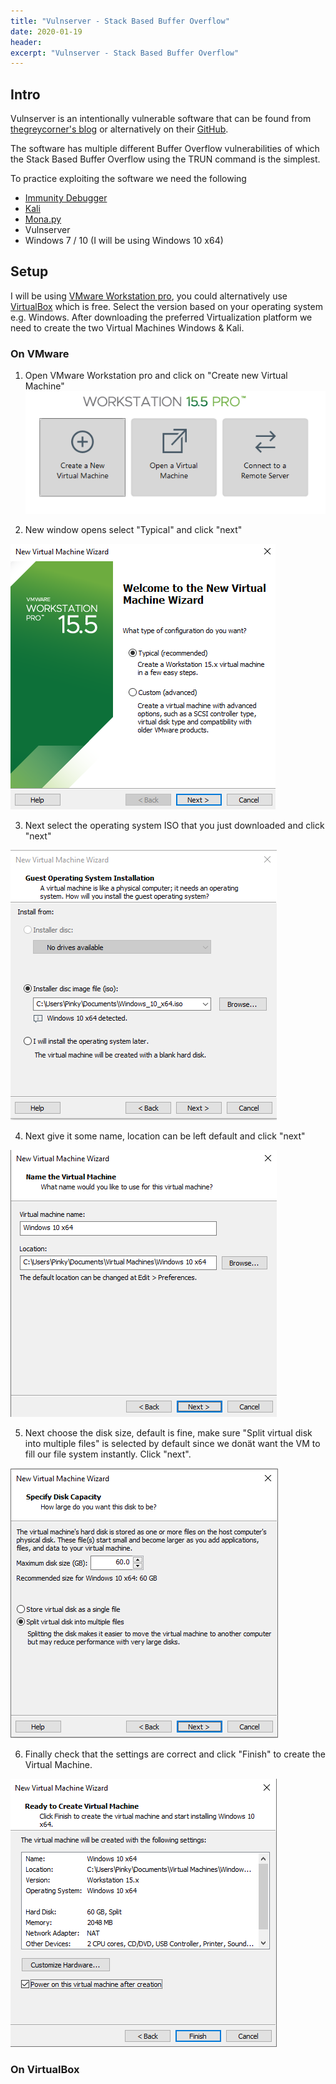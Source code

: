 ```yaml
---
title: "Vulnserver - Stack Based Buffer Overflow"
date: 2020-01-19 
header:  
excerpt: "Vulnserver - Stack Based Buffer Overflow"
---
```


##  Intro

Vulnserver is an intentionally vulnerable software that can be found from [thegreycorner's blog](http://www.thegreycorner.com/p/vulnserver.html) or alternatively on their [GitHub](https://github.com/stephenbradshaw/vulnserver).

The software has multiple different Buffer Overflow vulnerabilities of which the Stack Based Buffer Overflow using the TRUN command is the simplest.

To practice exploiting the software we need the following
* [Immunity Debugger](https://www.immunityinc.com/products/debugger/)
* [Kali](https://www.offensive-security.com/kali-linux-vm-vmware-virtualbox-image-download/)
* [Mona.py](https://github.com/corelan/mona)
* Vulnserver
* Windows 7 / 10 (I will be using Windows 10 x64)

## Setup

I will be using [VMware Workstation pro](https://my.vmware.com/en/web/vmware/info/slug/desktop_end_user_computing/vmware_workstation_pro/15_0), you could alternatively use [VirtualBox](https://www.virtualbox.org/wiki/Downloads) which is free. Select the version  based on your operating system e.g. Windows.
After downloading the preferred Virtualization platform we need to create the two Virtual Machines Windows & Kali.

### On VMware

1. Open VMware Workstation pro and click on "Create new Virtual Machine"
![vmware1](/images/vulnserver/stack/vmware1.PNG)

2. New window opens select "Typical" and click "next"

![vmware2](/images/vulnserver/stack/vmware2.PNG)

3. Next select the operating system ISO that you just downloaded and click "next"
	 
![vmware3](/images/vulnserver/stack/vmware3.PNG)

4. Next give it some name, location can be left default and click "next"

![vmware4](/images/vulnserver/stack/vmware4.PNG)

5. Next choose the disk size, default is fine, make sure "Split virtual disk into multiple files" is selected by default since we donät want the VM to fill our file system instantly. Click "next".

![vmware5](/images/vulnserver/stack/vmware5.PNG)

6. Finally check that the settings are correct and click "Finish" to create the Virtual Machine.

![vmware6](/images/vulnserver/stack/vmware6.PNG)
### On VirtualBox